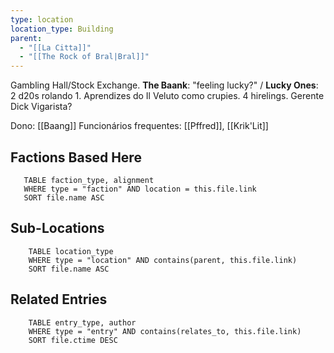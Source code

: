 ```yaml
---
type: location
location_type: Building
parent:
  - "[[La Citta]]"
  - "[[The Rock of Bral|Bral]]"
---
```

Gambling Hall/Stock Exchange. **The Baank**: "feeling lucky?" / **Lucky Ones**: 2 d20s rolando 1. Aprendizes do Il Veluto como crupies. 4 hirelings. Gerente Dick Vigarista? 

Dono: [[Baang]]
Funcionários frequentes: [[Pffred]], [[Krik'Lit]]

<!-- DYNAMIC:related-entries -->

## Factions Based Here

 ```dataview
    TABLE faction_type, alignment
    WHERE type = "faction" AND location = this.file.link
    SORT file.name ASC
 ```

## Sub-Locations

```dataview
    TABLE location_type
    WHERE type = "location" AND contains(parent, this.file.link)
    SORT file.name ASC
```

## Related Entries

```dataview
    TABLE entry_type, author
    WHERE type = "entry" AND contains(relates_to, this.file.link)
    SORT file.ctime DESC
```

<!-- /DYNAMIC -->